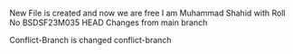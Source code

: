 New File is created and now we are free  I am Muhammad Shahid with Roll No BSDSF23M035
 HEAD
Changes from main branch

Conflict-Branch is changed
 conflict-branch
